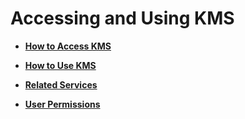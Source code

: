 # Accessing and Using KMS<a name="kms_01_0013"></a>

-   **[How to Access KMS](how-to-access-kms.md)**  

-   **[How to Use KMS](how-to-use-kms.md)**  

-   **[Related Services](related-services.md)**  

-   **[User Permissions](user-permissions.md)**  


